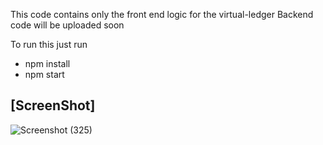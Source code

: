 
This code contains only the front end logic for the virtual-ledger
Backend code will be uploaded soon


To run this just run
* npm install
* npm start

## [ScreenShot] ##

![Screenshot (325)](https://user-images.githubusercontent.com/47890540/117277596-a5c18400-ae7d-11eb-8d66-0dd212a8e508.png)
